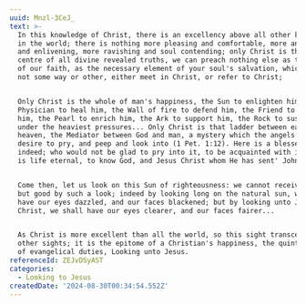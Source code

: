 ```yaml
---
uuid: Mnzl-3CeJ_
text: >-
  In this knowledge of Christ, there is an excellency above all other knowledge
  in the world; there is nothing more pleasing and comfortable, more animating
  and enlivening, more ravishing and soul contending; only Christ is the Sun and
  centre of all divine revealed truths, we can preach nothing else as the object
  of our faith, as the necessary element of your soul's salvation, which doth
  not some way or other, either meet in Christ, or refer to Christ;


  Only Christ is the whole of man's happiness, the Sun to enlighten him, the
  Physician to heal him, the Wall of fire to defend him, the Friend to comfort
  him, the Pearl to enrich him, the Ark to support him, the Rock to sustain him
  under the heaviest pressures... Only Christ is that ladder between earth and
  heaven, the Mediator between God and man, a mystery which the angels of heaven
  desire to pry, and peep and look into (1 Pet. 1:12). Here is a blessed subject
  indeed; who would not be glad to pry into it, to be acquainted with it? 'This
  is life eternal, to know God, and Jesus Christ whom He has sent' John 17:8.


  Come then, let us look on this Sun of righteousness: we cannot receive harm
  but good by such a look; indeed by looking long on the natural sun, we may
  have our eyes dazzled, and our faces blackened; but by looking unto Jesus
  Christ, we shall have our eyes clearer, and our faces fairer...


  As Christ is more excellent than all the world, so this sight transcends all
  other sights; it is the epitome of a Christian's happiness, the quintessence
  of evangelical duties, Looking unto Jesus.
referenceId: ZEJvDSyAST
categories:
  - Looking to Jesus
createdDate: '2024-08-30T00:34:54.552Z'
---
```


